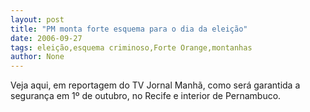 ```yaml
---
layout: post
title: "PM monta forte esquema para o dia da eleição"
date: 2006-09-27
tags: eleição,esquema criminoso,Forte Orange,montanhas
author: None
---
```

Veja aqui, em reportagem do TV Jornal Manhã, como será garantida a segurança em 1º de outubro, no Recife e interior de Pernambuco. 